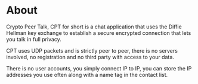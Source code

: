 # About
Crypto Peer Talk, CPT for short is a
chat application that uses the Diffie Hellman
key exchange to establish a secure encrypted 
connection that lets you talk in full privacy.

CPT uses UDP packets and is strictly peer to peer,
there is no servers involved, no registration and
no third party with access to your data.

There is no user accounts, you simply connect IP
to IP, you can store the IP addresses you use
often along with a name tag in the contact list.




